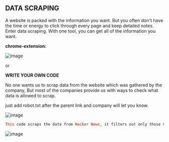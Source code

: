 **DATA SCRAPING**
-------------

A website is packed with the information you want. But you often don't have the time or energy to click through every page and keep detailed notes. Enter data scraping. With one tool, you can get all of the information you want.

**chrome-extension:**

![image](https://user-images.githubusercontent.com/43988314/225958441-c4483183-7f8f-43f6-b9b0-a517aa7bcbe3.png)

or 

**WRITE YOUR OWN CODE**

No one wants us to scrap data from the website which was gathered by the company, But most of the companies provide us with ways to check what data is allowed to scrap.

just add robot.txt after the parent link and company will let you know.

![image](https://user-images.githubusercontent.com/43988314/225958794-dc9500fe-14e9-4110-bbf4-12b48f824ec2.png)

```ruby
This code scraps the data from Hacker News, it filters out only those URLs which have more than x number of points.
```

![image](https://user-images.githubusercontent.com/43988314/225960067-93614a4c-2146-4656-8814-6634ce39c2ba.png)



